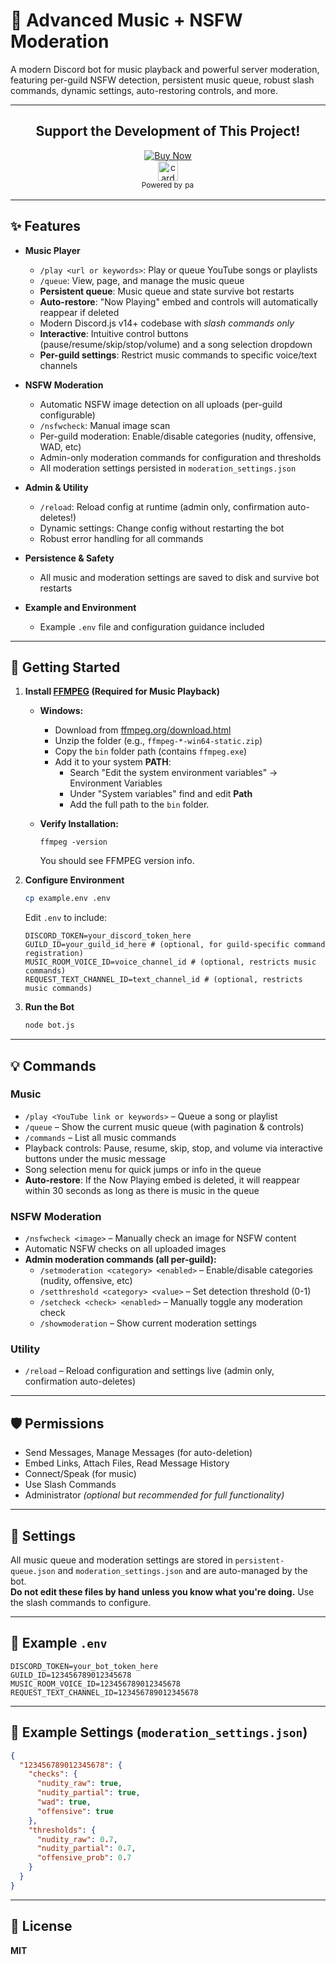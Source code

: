 # 🎵 Advanced Music + NSFW Moderation

A modern Discord bot for music playback and powerful server moderation, featuring per-guild NSFW detection, persistent music queue, robust slash commands, dynamic settings, auto-restoring controls, and more.

---

<div align="center">

## Support the Development of This Project!

<style>
.pp-GUB8H62HUYHB2{text-align:center;border:none;border-radius:0.25rem;min-width:11.625rem;padding:0 2rem;height:2.625rem;font-weight:bold;background-color:#FFD140;color:#000000;font-family:"Helvetica Neue",Arial,sans-serif;font-size:1rem;line-height:1.25rem;cursor:pointer;}
</style>

<!-- PayPal Button for Markdown users: use the link below. The button itself is only for HTML. -->
[![Buy Now](https://www.paypalobjects.com/en_US/i/btn/btn_buynow_LG.gif)](https://www.paypal.com/ncp/payment/GUB8H62HUYHB2)
<br>
<img src="https://www.paypalobjects.com/images/Debit_Credit_APM.svg" alt="cards" height="32"/>
<br>
<sub>Powered by <img src="https://www.paypalobjects.com/paypal-ui/logos/svg/paypal-wordmark-color.svg" alt="paypal" height="16" style="vertical-align:middle;"/></sub>

</div>

---

## ✨ Features

- **Music Player**
  - `/play <url or keywords>`: Play or queue YouTube songs or playlists
  - `/queue`: View, page, and manage the music queue
  - **Persistent queue**: Music queue and state survive bot restarts
  - **Auto-restore**: "Now Playing" embed and controls will automatically reappear if deleted
  - Modern Discord.js v14+ codebase with *slash commands only*
  - **Interactive**: Intuitive control buttons (pause/resume/skip/stop/volume) and a song selection dropdown
  - **Per-guild settings**: Restrict music commands to specific voice/text channels

- **NSFW Moderation**
  - Automatic NSFW image detection on all uploads (per-guild configurable)
  - `/nsfwcheck`: Manual image scan
  - Per-guild moderation: Enable/disable categories (nudity, offensive, WAD, etc)
  - Admin-only moderation commands for configuration and thresholds
  - All moderation settings persisted in `moderation_settings.json`

- **Admin & Utility**
  - `/reload`: Reload config at runtime (admin only, confirmation auto-deletes!)
  - Dynamic settings: Change config without restarting the bot
  - Robust error handling for all commands

- **Persistence & Safety**
  - All music and moderation settings are saved to disk and survive bot restarts

- **Example and Environment**
  - Example `.env` file and configuration guidance included

---

## 🚀 Getting Started

1. **Install [FFMPEG](https://ffmpeg.org/download.html) (Required for Music Playback)**

   - **Windows:**
     - Download from [ffmpeg.org/download.html](https://ffmpeg.org/download.html)
     - Unzip the folder (e.g., `ffmpeg-*-win64-static.zip`)
     - Copy the `bin` folder path (contains `ffmpeg.exe`)
     - Add it to your system **PATH**:
       - Search "Edit the system environment variables" → Environment Variables
       - Under "System variables" find and edit **Path**
       - Add the full path to the `bin` folder.

   - **Verify Installation:**
     ```
     ffmpeg -version
     ```
     You should see FFMPEG version info.

2. **Configure Environment**
   ```sh
   cp example.env .env
   ```
   Edit `.env` to include:
   ```env
   DISCORD_TOKEN=your_discord_token_here
   GUILD_ID=your_guild_id_here # (optional, for guild-specific command registration)
   MUSIC_ROOM_VOICE_ID=voice_channel_id # (optional, restricts music commands)
   REQUEST_TEXT_CHANNEL_ID=text_channel_id # (optional, restricts music commands)
   ```

3. **Run the Bot**
   ```sh
   node bot.js
   ```

---

## 💡 Commands

### Music

- `/play <YouTube link or keywords>` – Queue a song or playlist
- `/queue` – Show the current music queue (with pagination & controls)
- `/commands` – List all music commands
- Playback controls: Pause, resume, skip, stop, and volume via interactive buttons under the music message
- Song selection menu for quick jumps or info in the queue
- **Auto-restore**: If the Now Playing embed is deleted, it will reappear within 30 seconds as long as there is music in the queue

### NSFW Moderation

- `/nsfwcheck <image>` – Manually check an image for NSFW content
- Automatic NSFW checks on all uploaded images
- **Admin moderation commands (all per-guild):**
  - `/setmoderation <category> <enabled>` – Enable/disable categories (nudity, offensive, etc)
  - `/setthreshold <category> <value>` – Set detection threshold (0-1)
  - `/setcheck <check> <enabled>` – Manually toggle any moderation check
  - `/showmoderation` – Show current moderation settings

### Utility

- `/reload` – Reload configuration and settings live (admin only, confirmation auto-deletes)

---

## 🛡️ Permissions

- Send Messages, Manage Messages (for auto-deletion)
- Embed Links, Attach Files, Read Message History
- Connect/Speak (for music)
- Use Slash Commands
- Administrator *(optional but recommended for full functionality)*

---

## 🔧 Settings

All music queue and moderation settings are stored in `persistent-queue.json` and `moderation_settings.json` and are auto-managed by the bot.  
**Do not edit these files by hand unless you know what you're doing.** Use the slash commands to configure.

---

## 🧪 Example `.env`

```env
DISCORD_TOKEN=your_bot_token_here
GUILD_ID=123456789012345678
MUSIC_ROOM_VOICE_ID=123456789012345678
REQUEST_TEXT_CHANNEL_ID=123456789012345678
```

---

## 📂 Example Settings (`moderation_settings.json`)

```json
{
  "123456789012345678": {
    "checks": {
      "nudity_raw": true,
      "nudity_partial": true,
      "wad": true,
      "offensive": true
    },
    "thresholds": {
      "nudity_raw": 0.7,
      "nudity_partial": 0.7,
      "offensive_prob": 0.7
    }
  }
}
```

---

## 📝 License

**MIT**
